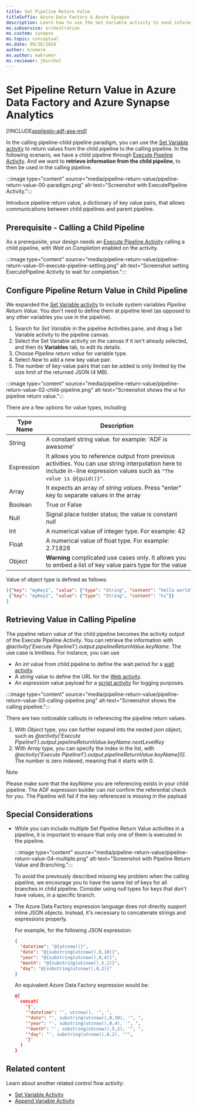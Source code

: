 ```yaml
---
title: Set Pipeline Return Value
titleSuffix: Azure Data Factory & Azure Synapse
description: Learn how to use the Set Variable activity to send information from child pipeline to main pipeline.
ms.subservice: orchestration
ms.custom: synapse
ms.topic: conceptual
ms.date: 09/26/2024
author: kromerm
ms.author: makromer
ms.reviewer: jburchel
---
```


# Set Pipeline Return Value in Azure Data Factory and Azure Synapse Analytics
[!INCLUDE[appliesto-adf-asa-md](includes/appliesto-adf-asa-md.md)]

In the calling pipeline-child pipeline paradigm, you can use the [Set Variable activity](control-flow-set-variable-activity.md) to return values from the child pipeline to the calling pipeline. In the following scenario, we have a child pipeline through [Execute Pipeline Activity](control-flow-execute-pipeline-activity.md). And we want to __retrieve information from the child pipeline__, to then be used in the calling pipeline.

:::image type="content" source="media/pipeline-return-value/pipeline-return-value-00-paradigm.png" alt-text="Screenshot with ExecutePipeline Activity.":::

Introduce pipeline return value, a dictionary of key value pairs, that allows communications between child pipelines and parent pipeline.

## Prerequisite - Calling a Child Pipeline

As a prerequisite, your design needs an [Execute Pipeline Activity](control-flow-execute-pipeline-activity.md) calling a child pipeline, with _Wait on Completion_ enabled on the activity.

:::image type="content" source="media/pipeline-return-value/pipeline-return-value-01-execute-pipeline-setting.png" alt-text="Screenshot setting ExecutePipeline Activity to wait for completion.":::


## Configure Pipeline Return Value in Child Pipeline

We expanded the [Set Variable activity](control-flow-set-variable-activity.md) to include system variables _Pipeline Return Value_. You don't need to define them at pipeline level (as opposed to any other variables you use in the pipeline).

1. Search for _Set Variable_ in the pipeline Activities pane, and drag a Set Variable activity to the pipeline canvas.
1. Select the Set Variable activity on the canvas if it isn't already selected, and then its **Variables** tab, to edit its details.
1. Choose _Pipeline return value_ for variable type.
1. Select _New_ to add a new key value pair.
1. The number of key-value pairs that can be added is only limited by the size limit of the returned JSON (4 MB).

:::image type="content" source="media/pipeline-return-value/pipeline-return-value-02-child-pipeline.png" alt-text="Screenshot shows the ui for pipeline return value.":::

There are a few options for value types, including

Type Name | Description
-------- | ----------- 
String | A constant string value. for example: 'ADF is awesome'
Expression | It allows you to reference output from previous activities. You can use string interpolation here to include in-line expression values such as ```"The value is @{guid()}"```.
Array | It expects an array of _string values_. Press "enter" key to separate values in the array
Boolean | True or False
Null | Signal place holder status; the value is constant _null_
Int | A numerical value of integer type. For example: 42
Float | A numerical value of float type. For example: 2.71828
Object | __Warning__ complicated use cases only. It allows you to embed a list of key value pairs type for the value

Value of object type is defined as follows:

``` json
[{"key": "myKey1", "value": {"type": "String", "content": "hello world"}}, 
 {"key": "myKey2", "value": {"type": "String", "content": "hi"}}
]
```

## Retrieving Value in Calling Pipeline

The pipeline return value of the child pipeline becomes the activity output of the Execute Pipeline Activity. You can retrieve the information with _@activity('Execute Pipeline1').output.pipelineReturnValue.keyName_. The use case is limitless. For instance, you can use

* An _int_ value from child pipeline to define the wait period for a [wait activity](control-flow-wait-activity.md).
* A _string_ value to define the URL for the [Web activity](control-flow-web-activity.md).
* An _expression_ value payload for a [script activity](transform-data-using-script.md) for logging purposes.

:::image type="content" source="media/pipeline-return-value/pipeline-return-value-03-calling-pipeline.png" alt-text="Screenshot shows the calling pipeline.":::

There are two noticeable callouts in referencing the pipeline return values. 

1. With _Object_ type, you can further expand into the nested json object, such as _@activity('Execute Pipeline1').output.pipelineReturnValue.keyName.nextLevelKey_
1. With _Array_ type, you can specify the index in the list, with _@activity('Execute Pipeline1').output.pipelineReturnValue.keyName[0]_. The number is zero indexed, meaning that it starts with 0.

> [!NOTE]
> Please make sure that the _keyName_ you are referencing exists in your child pipeline. The ADF expression builder can _not_ confirm the referential check for you.
> The Pipeline will fail if the key referenced is missing in the payload

## Special Considerations

* While you can include multiple Set Pipeline Return Value activities in a pipeline, it is important to ensure that only one of them is executed in the pipeline. 

  :::image type="content" source="media/pipeline-return-value/pipeline-return-value-04-multiple.png" alt-text="Screenshot with Pipeline Return Value and Branching.":::

  To avoid the previously described missing key problem when the calling pipeline, we encourage you to have the same list of keys for all branches in child pipeline. Consider using _null_ types for keys that don't have values, in a specific branch.

* The Azure Data Factory expression language does not directly support inline JSON objects. Instead, it's necessary to concatenate strings and expressions properly.

  For example, for the following JSON expression:
  
  ```json
  {
    "datetime": "@{utcnow()}",
    "date": "@{substring(utcnow(),0,10)}",
    "year": "@{substring(utcnow(),0,4)}",
    "month": "@{substring(utcnow(),5,2)}",
    "day": "@{substring(utcnow(),8,2)}"
  }
  ```

  An equivalent Azure Data Factory expression would be:

  ```json
  @{
    concat(
      '{',
      '"datetime": "', utcnow(), '", ',
      '"date": "', substring(utcnow(),0,10), '", ',
      '"year": "', substring(utcnow(),0,4), '", ',
      '"month": "', substring(utcnow(),5,2), '", ',
      '"day": "', substring(utcnow(),8,2), '"',
      '}'
    )
  }
  ```

## Related content

Learn about another related control flow activity:

* [Set Variable Activity](control-flow-set-variable-activity.md)
* [Append Variable Activity](control-flow-append-variable-activity.md)